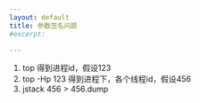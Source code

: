```yaml
---
layout: default
title: 参数签名问题
#excerpt: 

---
```


1. top
    得到进程id，假设123
2. top -Hp 123
    得到进程下，各个线程id，假设456
3. jstack 456 > 456.dump